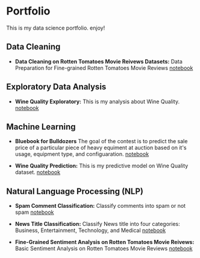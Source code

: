 # Portfolio

This is my data science portfolio. enjoy!

## Data Cleaning

* **Data Cleaning on Rotten Tomatoes Movie Reivews Datasets:**
Data Preparation for Fine-grained Rotten Tomatoes Movie Reviews
[notebook](https://github.com/tegardp/data-science/blob/master/20191212%20Rotten%20Tomatoes%20Movie%20Reviews%20Sentiment%20Analysis/Data%20preparation.ipynb)

## Exploratory Data Analysis

* **Wine Quality Exploratory:**
This is my analysis about Wine Quality.
[notebook](https://github.com/tegardp/data-science/blob/master/20191115%20Wine%20Quality/EDA.ipynb)

## Machine Learning

* **Bluebook for Bulldozers**
The goal of the contest is to predict the sale price of a particular piece of heavy equiment at auction based on it's usage, equipment type, and configuaration.
[notebook](https://github.com/tegardp/data-science/blob/master/20192112%20Blue%20Book%20for%20Bulldozers/Main.ipynb)

* **Wine Quality Prediction:**
This is my predictive model on Wine Quality dataset.
[notebook](https://github.com/tegardp/data-science/blob/master/20191115%20Wine%20Quality/EDA.ipynb)

## Natural Language Processing (NLP)

* **Spam Comment Classification:**
Classify comments into spam or not spam
[notebook](https://github.com/tegardp/data-science/blob/master/20191210%20Spam%20Comment%20Classification/Comment%20Classification.ipynb)

* **News Title Classification:**
Classify News title into four categories: Business, Entertainment, Technology, and Medical
[notebook](https://github.com/tegardp/data-science/blob/master/20191210%20News%20Title%20Classification/News%20Title%20Classification.ipynb)

* **Fine-Grained Sentiment Analysis on Rotten Tomatoes Movie Reivews:**
Basic Sentiment Analysis on Rotten Tomatoes Movie Reviews
[notebook](https://github.com/tegardp/data-science/blob/master/20191212%20Rotten%20Tomatoes%20Movie%20Reviews%20Sentiment%20Analysis/Sentiment%20Analysis.ipynb)

